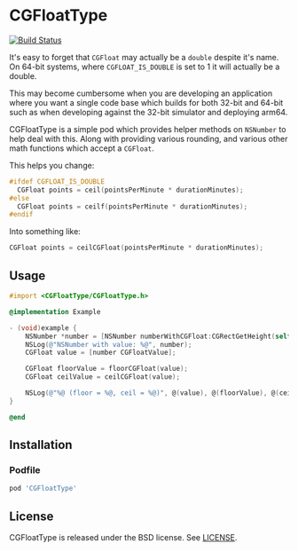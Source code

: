 CGFloatType
===========

[![Build Status](https://travis-ci.org/kylef/CGFloatType.svg?branch=master)](https://travis-ci.org/kylef/CGFloatType)

It's easy to forget that `CGFloat` may actually be a `double` despite it's
name. On 64-bit systems, where `CGFLOAT_IS_DOUBLE` is set to 1 it will actually
be a double.

This may become cumbersome when you are developing an application where you
want a single code base which builds for both 32-bit and 64-bit such as when
developing against the 32-bit simulator and deploying arm64.

CGFloatType is a simple pod which provides helper methods on `NSNumber` to help
deal with this. Along with providing various rounding, and various other math
functions which accept a `CGFloat`.

This helps you change:

```objective-c
#ifdef CGFLOAT_IS_DOUBLE
  CGFloat points = ceil(pointsPerMinute * durationMinutes);
#else
  CGFloat points = ceilf(pointsPerMinute * durationMinutes);
#endif
```

Into something like:

```objective-c
CGFloat points = ceilCGFloat(pointsPerMinute * durationMinutes);
```

## Usage

```objective-c
#import <CGFloatType/CGFloatType.h>

@implementation Example

- (void)example {
    NSNumber *number = [NSNumber numberWithCGFloat:CGRectGetHeight(self.view.frame)];
    NSLog(@"NSNumber with value: %@", number);
    CGFloat value = [number CGFloatValue];

    CGFloat floorValue = floorCGFloat(value);
    CGFloat ceilValue = ceilCGFloat(value);

    NSLog(@"%@ (floor = %@, ceil = %@)", @(value), @(floorValue), @(ceilValue));
}

@end
```

## Installation

### Podfile

```ruby
pod 'CGFloatType'
```

## License

CGFloatType is released under the BSD license. See [LICENSE](LICENSE).

